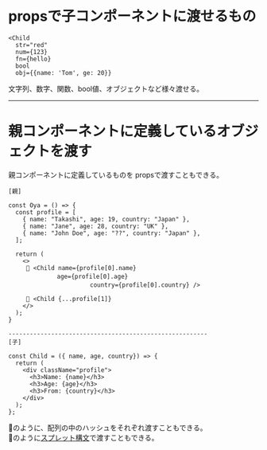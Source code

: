 # propsで子コンポーネントに渡せるもの
~~~
<Child
  str="red"
  num={123}
  fn={hello}
  bool
  obj={{name: 'Tom', ge: 20}}
~~~
文字列、数字、関数、bool値、オブジェクトなど様々渡せる。
***

# 親コンポーネントに定義しているオブジェクトを渡す
親コンポーネントに定義しているものを propsで渡すこともできる。
~~~
[親]

const Oya = () => {
  const profile = [
    { name: "Takashi", age: 19, country: "Japan" },
    { name: "Jane", age: 28, country: "UK" },
    { name: "John Doe", age: "??", country: "Japan" },
  ];

  return (
    <>
     🩷 <Child name={profile[0].name}
            　age={profile[0].age}
        　　　　　　　　　country={profile[0].country} />

     🩵 <Child {...profile[1]}
    </>
  );
}

--------------------------------------------------------
[子]

const Child = ({ name, age, country}) => {
  return (
    <div className="profile">
      <h3>Name: {name}</h3>
      <h3>Age: {age}</h3>
      <h3>From: {country}</h3>
    </div>
  );
};
~~~
🩷のように、配列の中のハッシュをそれぞれ渡すこともできる。  
🩵のように[スプレット構文](https://github.com/Tarara33/TIL/blob/main/JavaScript/%E3%82%B9%E3%83%97%E3%83%AC%E3%83%83%E3%83%88%E6%A7%8B%E6%96%87%20%E3%81%A8%20%E3%83%AC%E3%82%B9%E3%83%88%E6%A7%8B%E6%96%87.md)で渡すこともできる。
~~~


